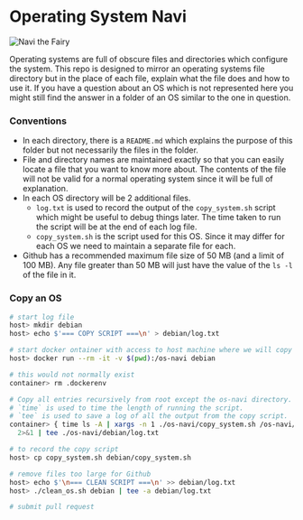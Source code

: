 # Operating System Navi

![Navi the Fairy]()

Operating systems are full of obscure files and directories which configure the system.
This repo is designed to mirror an operating systems file directory but in the place of each file, explain what the file does and how to use it.
If you have a question about an OS which is not represented here you might still find the answer in a folder of an OS similar to the one in question.

### Conventions
- In each directory, there is a `README.md` which explains the purpose of this folder but not necessarily the files in the folder.
- File and directory names are maintained exactly so that you can easily locate a file that you want to know more about. The contents of the file will not be valid for a normal operating system since it will be full of explanation.
- In each OS directory will be 2 additional files.
  - `log.txt` is used to record the output of the `copy_system.sh` script which might be useful to debug things later. The time taken to run the script will be at the end of each log file.
  - `copy_system.sh` is the script used for this OS. Since it may differ for each OS we need to maintain a separate file for each.
- Github has a recommended maximum file size of 50 MB (and a limit of 100 MB). Any file greater than 50 MB will just have the value of the `ls -l` of the file in it.

### Copy an OS

```bash
# start log file
host> mkdir debian
host> echo $'=== COPY SCRIPT ===\n' > debian/log.txt

# start docker ontainer with access to host machine where we will copy files
host> docker run --rm -it -v $(pwd):/os-navi debian

# this would not normally exist
container> rm .dockerenv

# Copy all entries recursively from root except the os-navi directory.
# `time` is used to time the length of running the script.
# `tee` is used to save a log of all the output from the copy script.
container> { time ls -A | xargs -n 1 ./os-navi/copy_system.sh /os-navi/debian; } \
  2>&1 | tee ./os-navi/debian/log.txt

# to record the copy script
host> cp copy_system.sh debian/copy_system.sh

# remove files too large for Github
host> echo $'\n=== CLEAN SCRIPT ===\n' >> debian/log.txt
host> ./clean_os.sh debian | tee -a debian/log.txt

# submit pull request
```
